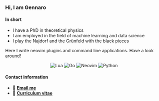 ### Hi, I am Gennaro

#### In short
- I have a PhD in theoretical physics
- I am employed in the field of machine learning and data science
- I play the Najdorf and the Grünfeld with the black pieces

Here I write neovim plugins and command line applications. Have a look around!
<p align="center">
  <img alt="Lua" src="https://img.shields.io/badge/lua-%232C2D72.svg?&style=for-the-badge&logo=lua&logoColor=white"/>
  <img alt="Go" src="https://img.shields.io/badge/go-%2300ADD8.svg?&style=for-the-badge&logo=go&logoColor=white"/>
  <img alt="Neovim" src="https://img.shields.io/badge/neovim-%2357A143.svg?&style=for-the-badge&logo=neovim&logoColor=white"/>
  <img alt="Python" src="https://img.shields.io/badge/python-1f425f.svg?&style=for-the-badge&logo=python&logoColor=white"/>
</p>

#### Contact information
- :email: <b><a href="mailto:gennarotedesco@gmail.com">Email me</a></b>
- :necktie: <b><a href="">Curriculum vitae</a></b>
